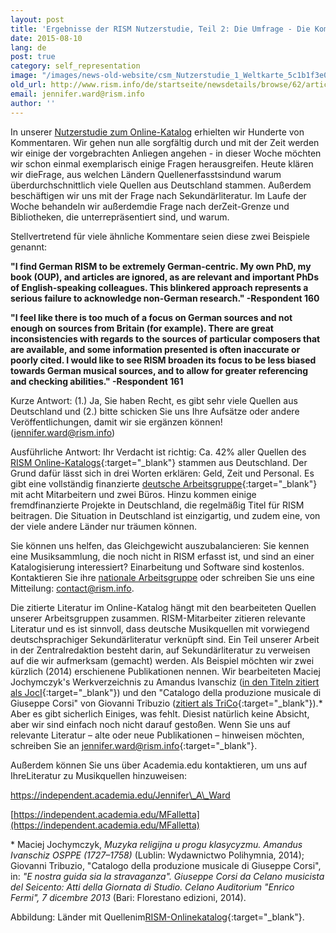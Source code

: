 ```yaml
---
layout: post
title: 'Ergebnisse der RISM Nutzerstudie, Teil 2: Die Umfrage - Die Kommentare'
date: 2015-08-10
lang: de
post: true
category: self_representation
image: "/images/news-old-website/csm_Nutzerstudie_1_Weltkarte_5c1b1f3e0f.jpg"
old_url: http://www.rism.info/de/startseite/newsdetails/browse/62/article/64/the-rism-survey-we-respond-to-your-comments.html
email: jennifer.ward@rism.info
author: ''
---
```



In unserer [Nutzerstudie zum Online-Katalog](/de/community/rism-nutzerstudie.html#c3122 "Öffnet internen Link im aktuellen Fenster") erhielten wir Hunderte von Kommentaren. Wir gehen nun alle sorgfältig durch und mit der Zeit werden wir einige der vorgebrachten Anliegen angehen - in dieser Woche möchten wir schon einmal exemplarisch einige Fragen herausgreifen. Heute klären wir dieFrage, aus welchen Ländern Quellenerfasstsindund warum überdurchschnittlich viele Quellen aus Deutschland stammen. Außerdem beschäftigen wir uns mit der Frage nach Sekundärliteratur. Im Laufe der Woche behandeln wir außerdemdie Frage nach derZeit-Grenze und Bibliotheken, die unterrepräsentiert sind, und warum.

Stellvertretend für viele ähnliche Kommentare seien diese zwei Beispiele genannt:

**"I find German RISM to be extremely German-centric. My own PhD, my book (OUP), and articles are ignored, as are relevant and important PhDs of English-speaking colleagues.
This blinkered approach represents a serious failure to acknowledge non-German research." -Respondent 160**

**"I feel like there is too much of a focus on German sources and not enough on sources from Britain (for example). There are great inconsistencies with regards to the sources of particular composers that are available, and some information presented is often inaccurate or poorly cited. I would like to see RISM broaden its focus to be less biased towards German musical sources, and to allow for greater referencing and checking abilities." -Respondent 161**

Kurze Antwort: (1.) Ja, Sie haben Recht, es gibt sehr viele Quellen aus Deutschland und (2.) bitte schicken Sie uns Ihre Aufsätze oder andere Veröffentlichungen, damit wir sie ergänzen können! ([jennifer.ward](mailto:jennifer.ward@rism.info "Öffnet ein Fenster zum Versenden der E-Mail")[@rism.info](mailto:jennifer.ward@rism.info "Öffnet ein Fenster zum Versenden der E-Mail"))

Ausführliche Antwort: Ihr Verdacht ist richtig: Ca. 42% aller Quellen des [RISM Online-Katalogs](https://opac.rism.info/metaopac/start.do?View=rism){:target="_blank"} stammen aus Deutschland. Der Grund dafür lässt sich in drei Worten erklären: Geld, Zeit und Personal. Es gibt eine vollständig finanzierte [deutsche Arbeitsgruppe](http://de.rism.info/de/home.html){:target="_blank"} mit acht Mitarbeitern und zwei Büros. Hinzu kommen einige fremdfinanzierte Projekte in Deutschland, die regelmäßig Titel für RISM beitragen. Die Situation in Deutschland ist einzigartig, und zudem eine, von der viele andere Länder nur träumen können.



Sie können uns helfen, das Gleichgewicht auszubalancieren: Sie kennen eine Musiksammlung, die noch nicht in RISM erfasst ist, und sind an einer Katalogisierung interessiert? Einarbeitung und Software sind kostenlos. Kontaktieren Sie ihre [nationale Arbeitsgruppe](/de/international.html#c20 "Öffnet internen Link im aktuellen Fenster") oder schreiben Sie uns eine Mitteilung: [contact@rism.info](mailto:contact@rism.info "Öffnet ein Fenster zum Versenden der E-Mail").

Die zitierte Literatur im Online-Katalog hängt mit den bearbeiteten Quellen unserer Arbeitsgruppen zusammen. RISM-Mitarbeiter zitieren relevante Literatur und es ist sinnvoll, dass deutsche Musikquellen mit vorwiegend deutschsprachiger Sekundärliteratur verknüpft sind. Ein Teil unserer Arbeit in der Zentralredaktion besteht darin, auf Sekundärliteratur zu verweisen auf die wir aufmerksam (gemacht) werden. Als Beispiel möchten wir zwei kürzlich (2014) erschienene Publikationen nennen. Wir bearbeiteten Maciej Jochymczyk's Werkverzeichnis zu Amandus Ivanschiz ([in den Titeln zitiert als JocI](https://opac.rism.info/search?View=rism&q=JocI){:target="_blank"}) und den "Catalogo della produzione musicale di Giuseppe Corsi" von Giovanni Tribuzio ([zitiert als TriCo](https://opac.rism.info/search?View=rism&q=TriCo){:target="_blank"}).\* Aber es gibt sicherlich Einiges, was fehlt. Diesist natürlich keine Absicht, aber wir sind einfach noch nicht darauf gestoßen. Wenn Sie uns auf relevante Literatur – alte oder neue Publikationen – hinweisen möchten, schreiben Sie an [jennifer.ward@rism.info](http://jennifer.ward@rism.info/){:target="_blank"}.

Außerdem können Sie uns über Academia.edu kontaktieren, um uns auf IhreLiteratur zu Musikquellen hinzuweisen:

[https://independent.academia.edu/Jennifer\_A\_Ward
](https://independent.academia.edu/Jennifer_A_Ward)

[https://independent.academia.edu/MFalletta](https://independent.academia.edu/MFalletta)

\* Maciej Jochymczyk, _Muzyka religijna u progu klasycyzmu. Amandus Ivanschiz OSPPE (1727–1758)_ (Lublin: Wydawnictwo Polihymnia, 2014); Giovanni Tribuzio, "Catalogo della produzione musicale di Giuseppe Corsi", in: _"E nostra guida sia la stravaganza". Giuseppe Corsi da Celano musicista del Seicento: Atti della Giornata di Studio. Celano Auditorium "Enrico Fermi", 7 dicembre 2013_ (Bari: Florestano edizioni, 2014).



Abbildung: Länder mit Quellenim[RISM-Onlinekatalog](https://opac.rism.info/){:target="_blank"}.



<script type="text/javascript">var switchTo5x=true;</script><script type="text/javascript" src="http://w.sharethis.com/button/buttons.js"></script><script type="text/javascript">stLight.options({publisher: "9b601438-1ce1-49d8-bfd7-9cff5df54c17", doNotHash: false, doNotCopy: false, hashAddressBar: false});</script>